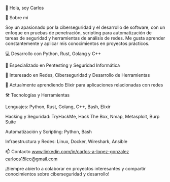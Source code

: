 👋 Hola, soy Carlos

🚀 Sobre mí

Soy un apasionado por la ciberseguridad y el desarrollo de software, con un enfoque en pruebas de penetración, scripting para automatización de tareas de seguridad y herramientas de análisis de redes. Me gusta aprender constantemente y aplicar mis conocimientos en proyectos prácticos.

💻 Desarrollo con Python, Rust, Golang y C++

🔐 Especializado en Pentesting y Seguridad Informática

📡 Interesado en Redes, Ciberseguridad y Desarrollo de Herramientas

📖 Actualmente aprendiendo Elixir para aplicaciones relacionadas con redes

🛠️ Tecnologías y Herramientas

Lenguajes: Python, Rust, Golang, C++, Bash, Elixir

Hacking y Seguridad: TryHackMe, Hack The Box, Nmap, Metasploit, Burp Suite

Automatización y Scripting: Python, Bash

Infraestructura y Redes: Linux, Docker, Wireshark, Ansible


📫 Contacto
www.linkedin.com/in/carlos-a-lopez-gonzalez
carloos15lcc@gmail.com

¡Siempre abierto a colaborar en proyectos interesantes y compartir conocimientos sobre ciberseguridad y desarrollo!

